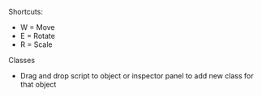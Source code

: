 Shortcuts:
- W = Move
- E = Rotate
- R = Scale

Classes
- Drag and drop script to object or inspector panel to add new class for that object